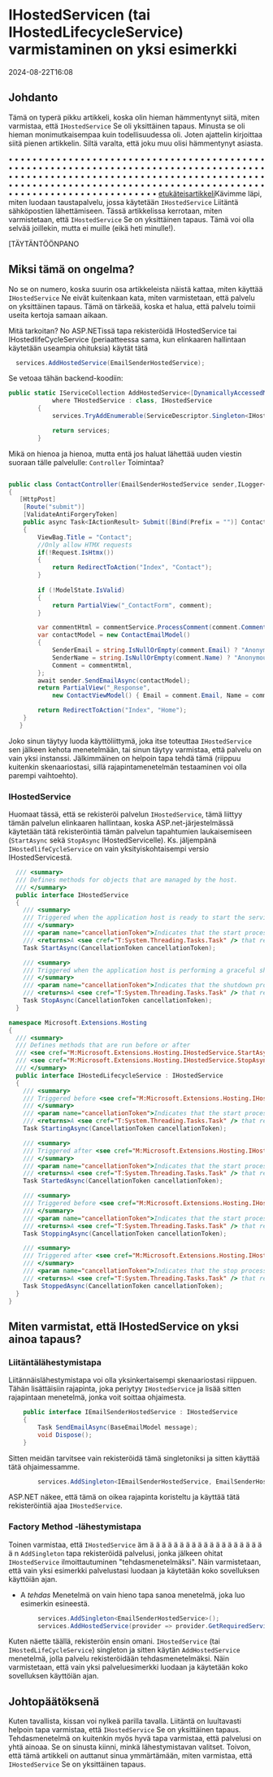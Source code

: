 # IHostedServicen (tai IHostedLifecycleService) varmistaminen on yksi esimerkki

<!--category-- ASP.NET -->
<datetime class="hidden">2024-08-22T16:08</datetime>

## Johdanto

Tämä on typerä pikku artikkeli, koska olin hieman hämmentynyt siitä, miten varmistaa, että `IHostedService` Se oli yksittäinen tapaus. Minusta se oli hieman monimutkaisempaa kuin todellisuudessa oli. Joten ajattelin kirjoittaa siitä pienen artikkelin. Siltä varalta, että joku muu olisi hämmentynyt asiasta.

• • • • • • • • • • • • • • • • • • • • • • • • • • • • • • • • • • • • • • • • • • • • • • • • • • • • • • • • • • • • • • • • • • • • • • • • • • • • • • • • • • • • • • • • • • • • • • • • • • • • • • • • • • • • • • • • • • • • • • • • • • • • • • • • • • • • • • • • • • • • • • • • • • • • • • • • • • • • • • • • • • • • • • • • • • • • • • • • • • • • • • • • • • • • • • • • • • • • • [etukäteisartikkeli](/blog/addingasyncsendingforemails)Kävimme läpi, miten luodaan taustapalvelu, jossa käytetään `IHostedService` Liitäntä sähköpostien lähettämiseen. Tässä artikkelissa kerrotaan, miten varmistetaan, että `IHostedService` Se on yksittäinen tapaus.
Tämä voi olla selvää joillekin, mutta ei muille (eikä heti minulle!).

[TÄYTÄNTÖÖNPANO

## Miksi tämä on ongelma?

No se on numero, koska suurin osa artikkeleista näistä kattaa, miten käyttää `IHostedService` Ne eivät kuitenkaan kata, miten varmistetaan, että palvelu on yksittäinen tapaus. Tämä on tärkeää, koska et halua, että palvelu toimii useita kertoja samaan aikaan.

Mitä tarkoitan? No ASP.NETissä tapa rekisteröidä IHostedService tai IHostedlifeCycleService (periaatteessa sama, kun elinkaaren hallintaan käytetään useampia ohituksia) käytät tätä

```csharp
  services.AddHostedService(EmailSenderHostedService);
```

Se vetoaa tähän backend-koodiin:

```csharp
public static IServiceCollection AddHostedService<[DynamicallyAccessedMembers(DynamicallyAccessedMemberTypes.PublicConstructors)] THostedService>(this IServiceCollection services)
            where THostedService : class, IHostedService
        {
            services.TryAddEnumerable(ServiceDescriptor.Singleton<IHostedService, THostedService>());

            return services;
        }

```

Mikä on hienoa ja hienoa, mutta entä jos haluat lähettää uuden viestin suoraan tälle palvelulle: `Controller` Toimintaa?

```csharp

public class ContactController(EmailSenderHostedService sender,ILogger<BaseController> logger) ...
{
   [HttpPost]
    [Route("submit")]
    [ValidateAntiForgeryToken]
    public async Task<IActionResult> Submit([Bind(Prefix = "")] ContactViewModel comment)
    {
        ViewBag.Title = "Contact";
        //Only allow HTMX requests
        if(!Request.IsHtmx())
        {
            return RedirectToAction("Index", "Contact");
        }
      
        if (!ModelState.IsValid)
        {
            return PartialView("_ContactForm", comment);
        }

        var commentHtml = commentService.ProcessComment(comment.Comment);
        var contactModel = new ContactEmailModel()
        {
            SenderEmail = string.IsNullOrEmpty(comment.Email) ? "Anonymous" : comment.Email,
            SenderName = string.IsNullOrEmpty(comment.Name) ? "Anonymous" : comment.Name,
            Comment = commentHtml,
        };
        await sender.SendEmailAsync(contactModel);
        return PartialView("_Response",
            new ContactViewModel() { Email = comment.Email, Name = comment.Name, Comment = commentHtml });

        return RedirectToAction("Index", "Home");
    }
   }
```

Joko sinun täytyy luoda käyttöliittymä, joka itse toteuttaa `IHostedService` sen jälkeen kehota menetelmään, tai sinun täytyy varmistaa, että palvelu on vain yksi instanssi. Jälkimmäinen on helpoin tapa tehdä tämä (riippuu kuitenkin skenaariostasi, sillä rajapintamenetelmän testaaminen voi olla parempi vaihtoehto).

### IHostedService

Huomaat tässä, että se rekisteröi palvelun `IHostedService`, tämä liittyy tämän palvelun elinkaaren hallintaan, koska ASP.net-järjestelmässä käytetään tätä rekisteröintiä tämän palvelun tapahtumien laukaisemiseen (`StartAsync` sekä `StopAsync` IHostedServicelle). Ks. jäljempänä `IHostedlifeCycleService` on vain yksityiskohtaisempi versio IHostedServicestä.

```csharp
  /// <summary>
  /// Defines methods for objects that are managed by the host.
  /// </summary>
  public interface IHostedService
  {
    /// <summary>
    /// Triggered when the application host is ready to start the service.
    /// </summary>
    /// <param name="cancellationToken">Indicates that the start process has been aborted.</param>
    /// <returns>A <see cref="T:System.Threading.Tasks.Task" /> that represents the asynchronous Start operation.</returns>
    Task StartAsync(CancellationToken cancellationToken);

    /// <summary>
    /// Triggered when the application host is performing a graceful shutdown.
    /// </summary>
    /// <param name="cancellationToken">Indicates that the shutdown process should no longer be graceful.</param>
    /// <returns>A <see cref="T:System.Threading.Tasks.Task" /> that represents the asynchronous Stop operation.</returns>
    Task StopAsync(CancellationToken cancellationToken);
  }

namespace Microsoft.Extensions.Hosting
{
  /// <summary>
  /// Defines methods that are run before or after
  /// <see cref="M:Microsoft.Extensions.Hosting.IHostedService.StartAsync(System.Threading.CancellationToken)" /> and
  /// <see cref="M:Microsoft.Extensions.Hosting.IHostedService.StopAsync(System.Threading.CancellationToken)" />.
  /// </summary>
  public interface IHostedLifecycleService : IHostedService
  {
    /// <summary>
    /// Triggered before <see cref="M:Microsoft.Extensions.Hosting.IHostedService.StartAsync(System.Threading.CancellationToken)" />.
    /// </summary>
    /// <param name="cancellationToken">Indicates that the start process has been aborted.</param>
    /// <returns>A <see cref="T:System.Threading.Tasks.Task" /> that represents the asynchronous operation.</returns>
    Task StartingAsync(CancellationToken cancellationToken);

    /// <summary>
    /// Triggered after <see cref="M:Microsoft.Extensions.Hosting.IHostedService.StartAsync(System.Threading.CancellationToken)" />.
    /// </summary>
    /// <param name="cancellationToken">Indicates that the start process has been aborted.</param>
    /// <returns>A <see cref="T:System.Threading.Tasks.Task" /> that represents the asynchronous operation.</returns>
    Task StartedAsync(CancellationToken cancellationToken);

    /// <summary>
    /// Triggered before <see cref="M:Microsoft.Extensions.Hosting.IHostedService.StopAsync(System.Threading.CancellationToken)" />.
    /// </summary>
    /// <param name="cancellationToken">Indicates that the start process has been aborted.</param>
    /// <returns>A <see cref="T:System.Threading.Tasks.Task" /> that represents the asynchronous operation.</returns>
    Task StoppingAsync(CancellationToken cancellationToken);

    /// <summary>
    /// Triggered after <see cref="M:Microsoft.Extensions.Hosting.IHostedService.StopAsync(System.Threading.CancellationToken)" />.
    /// </summary>
    /// <param name="cancellationToken">Indicates that the stop process has been aborted.</param>
    /// <returns>A <see cref="T:System.Threading.Tasks.Task" /> that represents the asynchronous operation.</returns>
    Task StoppedAsync(CancellationToken cancellationToken);
  }
}
```

## Miten varmistat, että IHostedService on yksi ainoa tapaus?

### Liitäntälähestymistapa

Liitännäislähestymistapa voi olla yksinkertaisempi skenaariostasi riippuen. Tähän lisättäisiin rajapinta, joka periytyy `IHostedService` ja lisää sitten rajapintaan menetelmä, jonka voit soittaa ohjaimesta.

```csharp
    public interface IEmailSenderHostedService : IHostedService
    {
        Task SendEmailAsync(BaseEmailModel message);
        void Dispose();
    }
```

Sitten meidän tarvitsee vain rekisteröidä tämä singletoniksi ja sitten käyttää tätä ohjaimessamme.

```csharp
        services.AddSingleton<IEmailSenderHostedService, EmailSenderHostedService>();
```

ASP.NET näkee, että tämä on oikea rajapinta koristeltu ja käyttää tätä rekisteröintiä ajaa `IHostedService`.

### Factory Method -lähestymistapa

Toinen varmistaa, että `IHostedService` äm ä ä ä ä ä ä ä ä ä ä ä ä ä ä ä ä ä ä ä ä n `AddSingleton` tapa rekisteröidä palvelusi, jonka jälkeen ohitat `IHostedService` ilmoittautuminen "tehdasmenetelmäksi". Näin varmistetaan, että vain yksi esimerkki palvelustasi luodaan ja käytetään koko sovelluksen käyttöiän ajan.

* A *tehdas* Menetelmä on vain hieno tapa sanoa menetelmä, joka luo esimerkin esineestä.

```csharp
        services.AddSingleton<EmailSenderHostedService>();
        services.AddHostedService(provider => provider.GetRequiredService<EmailSenderHostedService>());
```

Kuten näette täällä, rekisteröin ensin omani. `IHostedService` (tai `IHostedLifeCycleService`) singleton ja sitten käytän `AddHostedService` menetelmä, jolla palvelu rekisteröidään tehdasmenetelmäksi. Näin varmistetaan, että vain yksi palveluesimerkki luodaan ja käytetään koko sovelluksen käyttöiän ajan.

## Johtopäätöksenä

Kuten tavallista, kissan voi nylkeä parilla tavalla. Liitäntä on luultavasti helpoin tapa varmistaa, että `IHostedService` Se on yksittäinen tapaus. Tehdasmenetelmä on kuitenkin myös hyvä tapa varmistaa, että palvelusi on yhtä ainoaa. Se on sinusta kiinni, minkä lähestymistavan valitset. Toivon, että tämä artikkeli on auttanut sinua ymmärtämään, miten varmistaa, että `IHostedService` Se on yksittäinen tapaus.